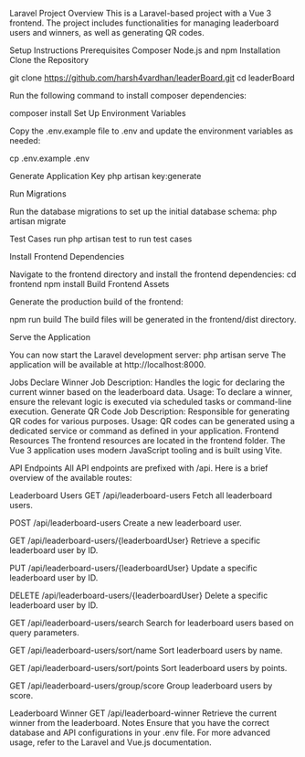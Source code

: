 Laravel Project
Overview
This is a Laravel-based project with a Vue 3 frontend. The project includes functionalities for managing leaderboard users and winners, as well as generating QR codes.

Setup Instructions
Prerequisites
Composer
Node.js and npm
Installation
Clone the Repository

git clone https://github.com/harsh4vardhan/leaderBoard.git
cd leaderBoard

Run the following command to install composer dependencies:

composer install
Set Up Environment Variables

Copy the .env.example file to .env and update the environment variables as needed:


cp .env.example .env


Generate Application Key
php artisan key:generate


Run Migrations

Run the database migrations to set up the initial database schema:
php artisan migrate

Test Cases
run php artisan test to run test cases

Install Frontend Dependencies

Navigate to the frontend directory and install the frontend dependencies:
cd frontend
npm install
Build Frontend Assets

Generate the production build of the frontend:

npm run build
The build files will be generated in the frontend/dist directory.

Serve the Application

You can now start the Laravel development server:
php artisan serve
The application will be available at http://localhost:8000.

Jobs
Declare Winner
Job Description: Handles the logic for declaring the current winner based on the leaderboard data.
Usage: To declare a winner, ensure the relevant logic is executed via scheduled tasks or command-line execution.
Generate QR Code
Job Description: Responsible for generating QR codes for various purposes.
Usage: QR codes can be generated using a dedicated service or command as defined in your application.
Frontend Resources
The frontend resources are located in the frontend folder. The Vue 3 application uses modern JavaScript tooling and is built using Vite.

API Endpoints
All API endpoints are prefixed with /api. Here is a brief overview of the available routes:

Leaderboard Users
GET /api/leaderboard-users
Fetch all leaderboard users.

POST /api/leaderboard-users
Create a new leaderboard user.

GET /api/leaderboard-users/{leaderboardUser}
Retrieve a specific leaderboard user by ID.

PUT /api/leaderboard-users/{leaderboardUser}
Update a specific leaderboard user by ID.

DELETE /api/leaderboard-users/{leaderboardUser}
Delete a specific leaderboard user by ID.

GET /api/leaderboard-users/search
Search for leaderboard users based on query parameters.

GET /api/leaderboard-users/sort/name
Sort leaderboard users by name.

GET /api/leaderboard-users/sort/points
Sort leaderboard users by points.

GET /api/leaderboard-users/group/score
Group leaderboard users by score.

Leaderboard Winner
GET /api/leaderboard-winner
Retrieve the current winner from the leaderboard.
Notes
Ensure that you have the correct database and API configurations in your .env file.
For more advanced usage, refer to the Laravel and Vue.js documentation.
